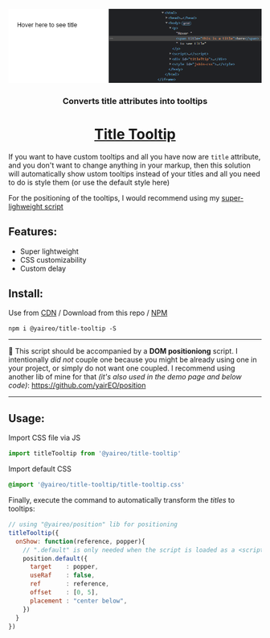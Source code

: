 <p align="center">
  <a href='https://jsbin.com/safedoq/edit?html,css,js,output'>
    <img src="./demo.png?sanitize=true" alt="title-tooltip script demo"/>
  </a>
<p>
<h3 align="center">Converts title attributes into tooltips</h3>
<h1 align="center">
  <a href='https://jsbin.com/safedoq/edit?html,css,js,output'>Title Tooltip</a>
</h1>

If you want to have custom tooltips and all you have now are `title` attribute, and you don't want to change
anything in your markup, then this solution will automatically show ustom tooltips instead of your titles
and all you need to do is style them (or use the default style here)

For the positioning of the tooltips, I would recommend using my [super-lighweight script](https://github.com/yairEO/position)


## Features:

* Super lightweight
* CSS customizability
* Custom delay

## Install:

Use from [CDN](https://unpkg.com/@yaireo/title-tooltip) / Download from this repo / [NPM](https://www.npmjs.com/package/@yaireo/title-tooltip)

```
npm i @yaireo/title-tooltip -S
```

---
🧐 This script should be accompanied by a **DOM positioniong** script. I intentionally *did not* couple one because you might be already using one
in your project, or simply do not want one coupled. I recommend using another lib of mine for that *(it's also used in the demo page and below code)*:
https://github.com/yairEO/position

---
## Usage:

Import CSS file via JS

```js
import titleTooltip from '@yaireo/title-tooltip'
```

Import default CSS

```css
@import '@yaireo/title-tooltip/title-tooltip.css'
```

Finally, execute the command to automatically transform the *titles* to tooltips:

```js
// using "@yaireo/position" lib for positioning
titleTooltip({
  onShow: function(reference, popper){
    // ".default" is only needed when the script is loaded as a <script> tag and not as an ES2015 module
    position.default({
      target    : popper,
      useRaf    : false,
      ref       : reference,
      offset    : [0, 5],
      placement : "center below",
    })
  }
})
```

